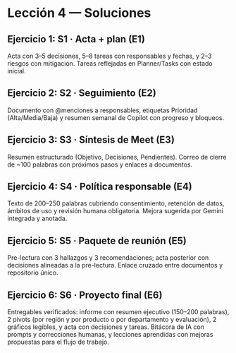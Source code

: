 # Lección 4 — Soluciones

## Ejercicio 1: S1 · Acta + plan (E1)

Acta con 3–5 decisiones, 5–8 tareas con responsables y fechas, y 2–3 riesgos con mitigación. Tareas reflejadas en Planner/Tasks con estado inicial.

## Ejercicio 2: S2 · Seguimiento (E2)

Documento con @menciones a responsables, etiquetas Prioridad (Alta/Media/Baja) y resumen semanal de Copilot con progreso y bloqueos.

## Ejercicio 3: S3 · Síntesis de Meet (E3)

Resumen estructurado (Objetivo, Decisiones, Pendientes). Correo de cierre de ~100 palabras con próximos pasos y enlaces a documentos.

## Ejercicio 4: S4 · Política responsable (E4)

Texto de 200–250 palabras cubriendo consentimiento, retención de datos, ámbitos de uso y revisión humana obligatoria. Mejora sugerida por Gemini integrada y anotada.

## Ejercicio 5: S5 · Paquete de reunión (E5)

Pre-lectura con 3 hallazgos y 3 recomendaciones; acta posterior con decisiones alineadas a la pre-lectura. Enlace cruzado entre documentos y repositorio único.

## Ejercicio 6: S6 · Proyecto final (E6)

Entregables verificados: informe con resumen ejecutivo (150–200 palabras), 2 pivots (por región y por producto o por departamento y evaluación), 2 gráficos legibles, y acta con decisiones y tareas. Bitácora de IA con prompts y correcciones humanas, y lecciones aprendidas con mejoras propuestas para el flujo de trabajo.
